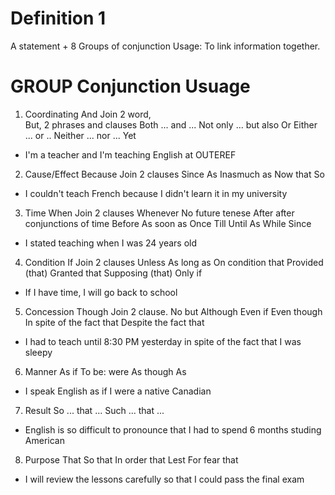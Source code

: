 # Definition 1
  A statement + 8 Groups of conjunction
  Usage: To link information together.


# GROUP                   Conjunction                         Usuage
1. Coordinating           And                                 Join 2 word,        
                          But,                                2 phrases and clauses
                          Both ... and ...
                          Not only ... but also
                          Or
                          Either ... or ..
                          Neither ... nor ...
                          Yet
  * I'm a teacher and I'm teaching English at OUTEREF

2. Cause/Effect           Because                             Join 2 clauses
                          Since
                          As
                          Inasmuch as
                          Now that
                          So
  * I couldn't teach French because I didn't learn it in my university

3. Time                   When                                Join 2 clauses
                          Whenever                            No future tenese
                          After                               after conjunctions of time
                          Before
                          As soon as
                          Once
                          Till
                          Until
                          As
                          While
                          Since
  * I stated teaching when I was 24 years old
  
4. Condition              If                                  Join 2 clauses
                          Unless
                          As long as
                          On condition that
                          Provided (that)
                          Granted that
                          Supposing (that)
                          Only if
  * If I have time, I will go back to school
  
5. Concession             Though                              Join 2 clause. No but
                          Although
                          Even if
                          Even though
                          In spite of the fact that
                          Despite the fact that
  * I had to teach until 8:30 PM yesterday in spite of the fact that I was sleepy
  
6. Manner                 As if                               To be: were
                          As though
                          As
  * I speak English as if I were a native Canadian
  
7. Result                 So ... that ...
                          Such ... that ...
  * English is so difficult to pronounce that I had to spend 6 months studing American
  
8. Purpose                That
                          So that
                          In order that
                          Lest
                          For fear that
  * I will review the lessons carefully so that I could pass the final exam
